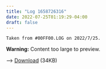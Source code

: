 ```yaml
---
title: "Log 1658726316"
date: 2022-07-25T01:19:29-04:00
draft: false
---
```


`Taken from #00FF00.LOG on 2022/7/25.`

<!--more-->

**Warning:** Content too large to preview.

--> [Download](/logs/NETeSCAPE/log_1658726316.pdf) (34KB)